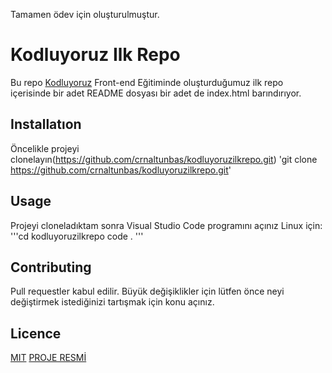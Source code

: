 Tamamen ödev için oluşturulmuştur.
# Kodluyoruz Ilk Repo
Bu repo [Kodluyoruz](https://kodluyoruz.org/) Front-end Eğitiminde oluşturduğumuz ilk repo içerisinde bir adet README dosyası bir adet de index.html barındırıyor.
## Installatıon
Öncelikle projeyi clonelayın(https://github.com/crnaltunbas/kodluyoruzilkrepo.git)
'git clone https://github.com/crnaltunbas/kodluyoruzilkrepo.git'
## Usage 
Projeyi cloneladıktam sonra Visual Studio Code programını açınız
Linux için:
'''cd kodluyoruzilkrepo
code . '''
## Contributing
Pull requestler kabul edilir. Büyük değişiklikler için lütfen önce neyi değiştirmek istediğinizi tartışmak için konu açınız.
## Licence 
[MIT](https://choosealicense.com/licenses/mit/)
[PROJE RESMİ](https://github.com/Kodluyoruz/taskforce/blob/main/git/odev1/figures/github.png)